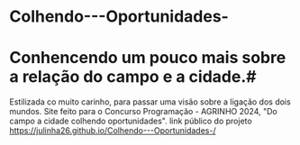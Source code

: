 # Colhendo---Oportunidades-
# Conhencendo um pouco mais sobre a relação do campo e a cidade.#
Estilizada co muito carinho, para passar uma visão sobre a ligação dos dois mundos.
Site feito para o Concurso Programação - AGRINHO 2024, "Do campo a cidade colhendo oportunidades".
link público do projeto  https://julinha26.github.io/Colhendo---Oportunidades-/

